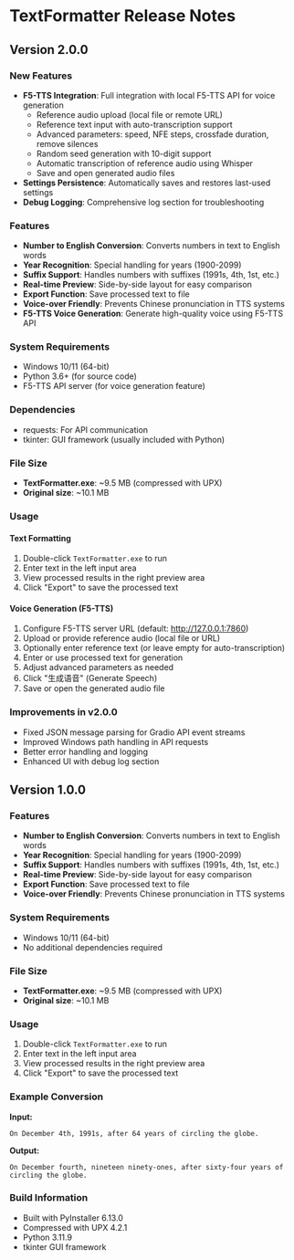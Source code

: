 # TextFormatter Release Notes

## Version 2.0.0

### New Features
- **F5-TTS Integration**: Full integration with local F5-TTS API for voice generation
  - Reference audio upload (local file or remote URL)
  - Reference text input with auto-transcription support
  - Advanced parameters: speed, NFE steps, crossfade duration, remove silences
  - Random seed generation with 10-digit support
  - Automatic transcription of reference audio using Whisper
  - Save and open generated audio files
- **Settings Persistence**: Automatically saves and restores last-used settings
- **Debug Logging**: Comprehensive log section for troubleshooting

### Features
- **Number to English Conversion**: Converts numbers in text to English words
- **Year Recognition**: Special handling for years (1900-2099)
- **Suffix Support**: Handles numbers with suffixes (1991s, 4th, 1st, etc.)
- **Real-time Preview**: Side-by-side layout for easy comparison
- **Export Function**: Save processed text to file
- **Voice-over Friendly**: Prevents Chinese pronunciation in TTS systems
- **F5-TTS Voice Generation**: Generate high-quality voice using F5-TTS API

### System Requirements
- Windows 10/11 (64-bit)
- Python 3.6+ (for source code)
- F5-TTS API server (for voice generation feature)

### Dependencies
- requests: For API communication
- tkinter: GUI framework (usually included with Python)

### File Size
- **TextFormatter.exe**: ~9.5 MB (compressed with UPX)
- **Original size**: ~10.1 MB

### Usage

#### Text Formatting
1. Double-click `TextFormatter.exe` to run
2. Enter text in the left input area
3. View processed results in the right preview area
4. Click "Export" to save the processed text

#### Voice Generation (F5-TTS)
1. Configure F5-TTS server URL (default: http://127.0.0.1:7860)
2. Upload or provide reference audio (local file or URL)
3. Optionally enter reference text (or leave empty for auto-transcription)
4. Enter or use processed text for generation
5. Adjust advanced parameters as needed
6. Click "生成语音" (Generate Speech)
7. Save or open the generated audio file

### Improvements in v2.0.0
- Fixed JSON message parsing for Gradio API event streams
- Improved Windows path handling in API requests
- Better error handling and logging
- Enhanced UI with debug log section

## Version 1.0.0

### Features
- **Number to English Conversion**: Converts numbers in text to English words
- **Year Recognition**: Special handling for years (1900-2099)
- **Suffix Support**: Handles numbers with suffixes (1991s, 4th, 1st, etc.)
- **Real-time Preview**: Side-by-side layout for easy comparison
- **Export Function**: Save processed text to file
- **Voice-over Friendly**: Prevents Chinese pronunciation in TTS systems

### System Requirements
- Windows 10/11 (64-bit)
- No additional dependencies required

### File Size
- **TextFormatter.exe**: ~9.5 MB (compressed with UPX)
- **Original size**: ~10.1 MB

### Usage
1. Double-click `TextFormatter.exe` to run
2. Enter text in the left input area
3. View processed results in the right preview area
4. Click "Export" to save the processed text

### Example Conversion
**Input:**
```
On December 4th, 1991s, after 64 years of circling the globe.
```

**Output:**
```
On December fourth, nineteen ninety-ones, after sixty-four years of circling the globe.
```

### Build Information
- Built with PyInstaller 6.13.0
- Compressed with UPX 4.2.1
- Python 3.11.9
- tkinter GUI framework
